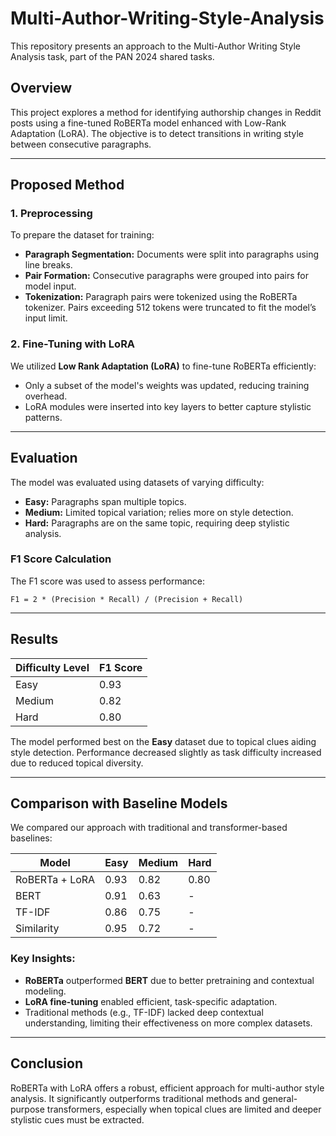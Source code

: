 # Multi-Author-Writing-Style-Analysis
This repository presents an approach to the Multi-Author Writing Style Analysis task, part of the PAN 2024 shared tasks.

## Overview

This project explores a method for identifying authorship changes in Reddit posts using a fine-tuned RoBERTa model enhanced with Low-Rank Adaptation (LoRA). The objective is to detect transitions in writing style between consecutive paragraphs.

---

## Proposed Method

### 1. Preprocessing

To prepare the dataset for training:

* **Paragraph Segmentation:** Documents were split into paragraphs using line breaks.
* **Pair Formation:** Consecutive paragraphs were grouped into pairs for model input.
* **Tokenization:** Paragraph pairs were tokenized using the RoBERTa tokenizer. Pairs exceeding 512 tokens were truncated to fit the model’s input limit.

### 2. Fine-Tuning with LoRA

We utilized **Low Rank Adaptation (LoRA)** to fine-tune RoBERTa efficiently:

* Only a subset of the model's weights was updated, reducing training overhead.
* LoRA modules were inserted into key layers to better capture stylistic patterns.

---

## Evaluation

The model was evaluated using datasets of varying difficulty:

* **Easy:** Paragraphs span multiple topics.
* **Medium:** Limited topical variation; relies more on style detection.
* **Hard:** Paragraphs are on the same topic, requiring deep stylistic analysis.

### F1 Score Calculation

The F1 score was used to assess performance:

```
F1 = 2 * (Precision * Recall) / (Precision + Recall)
```

---

## Results

| Difficulty Level | F1 Score |
| ---------------- | -------- |
| Easy             | 0.93     |
| Medium           | 0.82     |
| Hard             | 0.80     |

The model performed best on the **Easy** dataset due to topical clues aiding style detection. Performance decreased slightly as task difficulty increased due to reduced topical diversity.

---

## Comparison with Baseline Models

We compared our approach with traditional and transformer-based baselines:

| Model          | Easy | Medium | Hard |
| -------------- | ---- | ------ | ---- |
| RoBERTa + LoRA | 0.93 | 0.82   | 0.80 |
| BERT           | 0.91 | 0.63   | -    |
| TF-IDF         | 0.86 | 0.75   | -    |
| Similarity     | 0.95 | 0.72   | -    |

### Key Insights:

* **RoBERTa** outperformed **BERT** due to better pretraining and contextual modeling.
* **LoRA fine-tuning** enabled efficient, task-specific adaptation.
* Traditional methods (e.g., TF-IDF) lacked deep contextual understanding, limiting their effectiveness on more complex datasets.

---

## Conclusion

RoBERTa with LoRA offers a robust, efficient approach for multi-author style analysis. It significantly outperforms traditional methods and general-purpose transformers, especially when topical clues are limited and deeper stylistic cues must be extracted.
